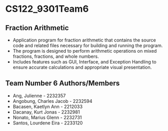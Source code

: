 # CS122_9301Team6

## Fraction Arithmetic
- Application program for fraction arithmetic that contains the source code and related files necessary for building and running the program. 
- The program is designed to perform arithmetic operations on mixed fractions, fractions, and whole numbers.
- Includes features such as GUI, Interface, and Exception Handling to ensure accurate calculations and appropriate visual presentation.

## Team Number 6 Authors/Members
- Ang, Julienne - 2232357
- Angobung, Charles Jacob - 2232594
- Bacasen, Kaetlyn Ann - 2212033
- Dacanay, Kurt Jonas - 2232981
- Nonato, Marius Glenn - 2232731
- Santos, Lourdene Eira - 2233120
